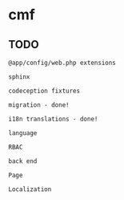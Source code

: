 cmf
===

TODO
----

```
@app/config/web.php extensions
```

```
sphinx
```

```
codeception fixtures
```

```
migration - done!
```

```
i18n translations - done!
```

```
language
```

```
RBAC
```

```
back end
```

```
Page
```

```
Localization
```